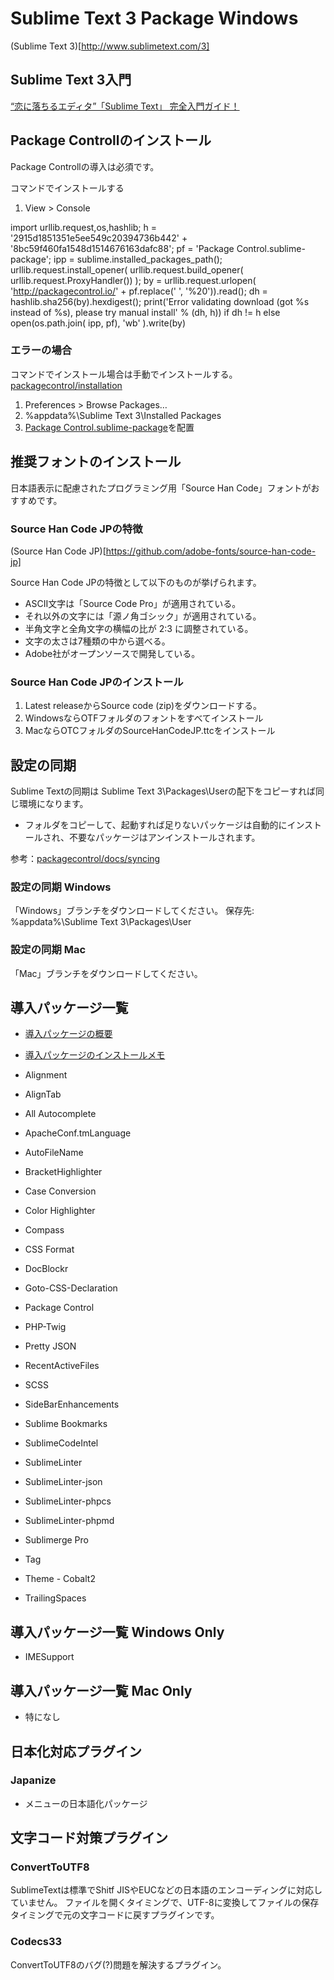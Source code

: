 # Sublime Text 3 Package Windows

(Sublime Text 3)[http://www.sublimetext.com/3]

## Sublime Text 3入門

[“恋に落ちるエディタ”「Sublime Text」 完全入門ガイド！](http://liginc.co.jp/designer/archives/6774)

## Package Controllのインストール

Package Controllの導入は必須です。

コマンドでインストールする

1. View > Console

import urllib.request,os,hashlib; h = '2915d1851351e5ee549c20394736b442' + '8bc59f460fa1548d1514676163dafc88'; pf = 'Package Control.sublime-package'; ipp = sublime.installed_packages_path(); urllib.request.install_opener( urllib.request.build_opener( urllib.request.ProxyHandler()) ); by = urllib.request.urlopen( 'http://packagecontrol.io/' + pf.replace(' ', '%20')).read(); dh = hashlib.sha256(by).hexdigest(); print('Error validating download (got %s instead of %s), please try manual install' % (dh, h)) if dh != h else open(os.path.join( ipp, pf), 'wb' ).write(by)

### エラーの場合

コマンドでインストール場合は手動でインストールする。
[packagecontrol/installation](https://packagecontrol.io/installation#Manual)

1. Preferences > Browse Packages…
2. %appdata%\Sublime Text 3\Installed Packages
3. [Package Control.sublime-package](https://packagecontrol.io/Package%20Control.sublime-package)を配置

## 推奨フォントのインストール

日本語表示に配慮されたプログラミング用「Source Han Code」フォントがおすすめです。

### Source Han Code JPの特徴

(Source Han Code JP)[https://github.com/adobe-fonts/source-han-code-jp]

Source Han Code JPの特徴として以下のものが挙げられます。

* ASCII文字は「Source Code Pro」が適用されている。
* それ以外の文字には「源ノ角ゴシック」が適用されている。
* 半角文字と全角文字の横幅の比が 2:3 に調整されている。
* 文字の太さは7種類の中から選べる。
* Adobe社がオープンソースで開発している。

### Source Han Code JPのインストール

1. Latest releaseからSource code (zip)をダウンロードする。
2. WindowsならOTFフォルダのフォントをすべてインストール
3. MacならOTCフォルダのSourceHanCodeJP.ttcをインストール

## 設定の同期

Sublime Textの同期は
Sublime Text 3\Packages\Userの配下をコピーすれば同じ環境になります。
* フォルダをコピーして、起動すれば足りないパッケージは自動的にインストールされ、不要なパッケージはアンインストールされます。

参考：[packagecontrol/docs/syncing](https://packagecontrol.io/docs/syncing#git)

### 設定の同期 Windows

「Windows」ブランチをダウンロードしてください。
保存先: %appdata%\Sublime Text 3\Packages\User

### 設定の同期 Mac

「Mac」ブランチをダウンロードしてください。

## 導入パッケージ一覧

* [導入パッケージの概要](PACKAGE.md)
* [導入パッケージのインストールメモ](INSTALL.md)

* Alignment
* AlignTab
* All Autocomplete
* ApacheConf.tmLanguage
* AutoFileName
* BracketHighlighter
* Case Conversion
* Color Highlighter
* Compass
* CSS Format
* DocBlockr
* Goto-CSS-Declaration
* Package Control
* PHP-Twig
* Pretty JSON
* RecentActiveFiles
* SCSS
* SideBarEnhancements
* Sublime Bookmarks
* SublimeCodeIntel
* SublimeLinter
* SublimeLinter-json
* SublimeLinter-phpcs
* SublimeLinter-phpmd
* Sublimerge Pro
* Tag
* Theme - Cobalt2
* TrailingSpaces

## 導入パッケージ一覧 Windows Only

* IMESupport

## 導入パッケージ一覧 Mac Only

* 特になし

## 日本化対応プラグイン

### Japanize

* メニューの日本語化パッケージ

## 文字コード対策プラグイン

### ConvertToUTF8

SublimeTextは標準でShitf JISやEUCなどの日本語のエンコーディングに対応していません。
ファイルを開くタイミングで、UTF-8に変換してファイルの保存タイミングで元の文字コードに戻すプラグインです。

### Codecs33

ConvertToUTF8のバグ(?)問題を解決するプラグイン。
